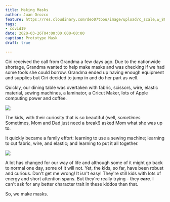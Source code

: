 ```yaml
---
title: Making Masks
author: Juan Orozco
feature: https://res.cloudinary.com/deo07tbou/image/upload/c_scale,w_800/v1585248215/explorozcos/2020-03-making-masks-prototype.jpg
tags:
- covid19
date: 2020-03-26T04:00:00.000+00:00
caption: Prototype Mask
draft: true

---
```

Ciri received the call from Grandma a few days ago. Due to the nationwide shortage, Grandma wanted to help make masks and was checking if we had some tools she could borrow. Grandma ended up having enough equipment and supplies but Ciri decided to jump in and do her part as well.

Quickly, our dining table was overtaken with fabric, scissors, wire, elastic material, sewing machines, a laminator, a Cricut Maker, lots of Apple computing power and coffee.

![](https://res.cloudinary.com/deo07tbou/image/upload/v1585247240/explorozcos/03-2020-making-masks-setup.jpg)

The kids, with their curiosity that is so beautiful (well, _sometimes._ Sometimes, Mom and Dad just need a break!) asked Mom what she was up to.

It quickly became a family effort: learning to use a sewing machine; learning to cut fabric, wire, and elastic; and learning to put it all together.

![](https://res.cloudinary.com/deo07tbou/image/upload/v1585247070/explorozcos/03-25-2020-mask-making.jpg)

A lot has changed for our way of life and although some of it might go back to normal one day, some of it will not. Yet, the kids, so far, have been robust and curious. Don't get me wrong! It isn't easy! They're still kids with lots of energy and short attention spans. But they're really trying - they **care**. I can't ask for any better character trait in these kiddos than that.

So, we make masks.